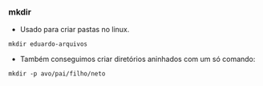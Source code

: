 ### mkdir


- Usado para criar pastas no linux.

``mkdir eduardo-arquivos``


- Também conseguimos criar diretórios aninhados com um só comando:

``mkdir -p avo/pai/filho/neto``


